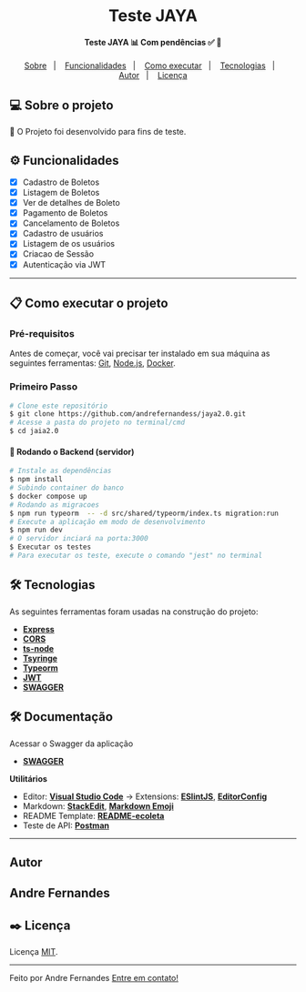 <h1 align="center">
  Teste JAYA
</h1>

<h4 align="center">
    Teste JAYA
    📊 Com pendências ✅ 🚧
</h4>

<p align="center">
 <a href="#-sobre-o-projeto">Sobre</a>&nbsp;&nbsp;&nbsp;|&nbsp;&nbsp;&nbsp;
 <a href="#wrench-funcionalidades">Funcionalidades</a>&nbsp;&nbsp;&nbsp;|&nbsp;&nbsp;&nbsp;
 <a href="#-como-executar-o-projeto">Como executar</a>&nbsp;&nbsp;&nbsp;|&nbsp;&nbsp;&nbsp;
 <a href="#-tecnologias">Tecnologias</a>&nbsp;&nbsp;&nbsp;|&nbsp;&nbsp;&nbsp;
 <a href="#autor">Autor</a>&nbsp;&nbsp;&nbsp;|&nbsp;&nbsp;&nbsp;
 <a href="#memo-licença">Licença</a>
</p>

## 💻 Sobre o projeto

🚀
O Projeto foi desenvolvido para fins de teste.


## ⚙️ Funcionalidades

- [x] Cadastro de Boletos
- [x] Listagem de Boletos
- [x] Ver de detalhes de Boleto
- [x] Pagamento de Boletos
- [x] Cancelamento de Boletos
- [x] Cadastro de usuários
- [x] Listagem de os usuários
- [x] Criacao de Sessão
- [x] Autenticação via JWT

---

## 📋 Como executar o projeto

### Pré-requisitos

Antes de começar, você vai precisar ter instalado em sua máquina as seguintes ferramentas:
[Git](https://git-scm.com), [Node.js](https://nodejs.org/en/), [Docker](https://docker.com).

### Primeiro Passo

```bash
# Clone este repositório
$ git clone https://github.com/andrefernandess/jaya2.0.git
# Acesse a pasta do projeto no terminal/cmd
$ cd jaia2.0
```

#### 🎲 Rodando o Backend (servidor)

```bash
# Instale as dependências
$ npm install
# Subindo container do banco
$ docker compose up
# Rodando as migracoes
$ npm run typeorm  -- -d src/shared/typeorm/index.ts migration:run
# Execute a aplicação em modo de desenvolvimento
$ npm run dev
# O servidor inciará na porta:3000
$ Executar os testes
# Para executar os teste, execute o comando "jest" no terminal
```

## 🛠 Tecnologias

As seguintes ferramentas foram usadas na construção do projeto:

-   **[Express](https://expressjs.com/)**
-   **[CORS](https://expressjs.com/en/resources/middleware/cors.html)**
-   **[ts-node](https://github.com/TypeStrong/ts-node)**
-   **[Tsyringe](https://github.com/microsoft/tsyringe)**
-   **[Typeorm](https://typeorm.io/)**
-   **[JWT](https://jwt.io/introduction)**
-   **[SWAGGER](https://swagger.io/)**

## 🛠 Documentação

Acessar o Swagger da aplicação

-   **[SWAGGER](http://localhost:3000/api-docs/)**

**Utilitários**

-   Editor:  **[Visual Studio Code](https://code.visualstudio.com/)**  → Extensions:  **[ESlintJS](https://marketplace.visualstudio.com/items?itemName=dbaeumer.vscode-eslint)**, **[EditorConfig](https://marketplace.visualstudio.com/items?itemName=EditorConfig.EditorConfig)**
-   Markdown:  **[StackEdit](https://stackedit.io/)**,  **[Markdown Emoji](https://gist.github.com/rxaviers/7360908)**
-   README Template:  **[README-ecoleta](https://github.com/tgmarinho/README-ecoleta/blob/master/README.md)**
-   Teste de API:  **[Postman](https://www.postman.com/)**

---

## Autor

Andre Fernandes
---

## ✒️ Licença

Licença [MIT](./LICENSE).

---
Feito por Andre Fernandes [Entre em contato!](https://www.linkedin.com/in/andrelfernandess//)
